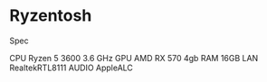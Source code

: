 # Ryzentosh
Spec

CPU   Ryzen 5 3600 3.6 GHz
GPU   AMD RX 570 4gb
RAM   16GB
LAN   RealtekRTL8111
AUDIO AppleALC
